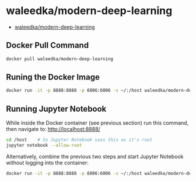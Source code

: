 # waleedka/modern-deep-learning

-   [waleedka/modern-deep-learning](https://hub.docker.com/r/waleedka/modern-deep-learning)

## Docker Pull Command

```sh
docker pull waleedka/modern-deep-learning
```

## Runing the Docker Image

```sh
docker run -it -p 8888:8888 -p 6006:6006 -v ~/:/host waleedka/modern-deep-learning
```

## Running Jupyter Notebook

While inside the Docker container (see previous section) run this command, then navigate to: <http://localhost:8888/>

```sh
cd /host    # So Jupyter Notebook uses this as it's root
jupyter notebook --allow-root
```

Alternatively, combine the previous two steps and start Jupyter Notebook without logging into the container:

```sh
docker run -it -p 8888:8888 -p 6006:6006 -v ~/:/host waleedka/modern-deep-learning jupyter notebook --allow-root /host
```
